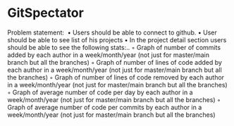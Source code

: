 # GitSpectator

Problem statement: 
    • Users should be able to connect to github.
    • User should be able to see list of his projects
    • In the project detail section users should be able to see the following stats:..
        ◦ Graph of number of commits added by each author in a week/month/year (not just for master/main branch but all the branches)
        ◦ Graph of number of lines of code added by each author in a week/month/year (not just for master/main branch but all the branches)
        ◦ Graph of number of lines of code removed by each author in a week/month/year (not just for master/main branch but all the branches)
        ◦ Graph of average number of code per day by each author in a week/month/year (not just for master/main branch but all the branches)
        ◦ Graph of average number of code per commits by each author in a week/month/year (not just for master/main branch but all the branches)
